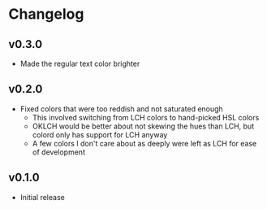 # Changelog

## v0.3.0

- Made the regular text color brighter

## v0.2.0

- Fixed colors that were too reddish and not saturated enough
  - This involved switching from LCH colors to hand-picked HSL colors
  - OKLCH would be better about not skewing the hues than LCH, but colord only
    has support for LCH anyway
  - A few colors I don't care about as deeply were left as LCH for ease of
    development

## v0.1.0

- Initial release
